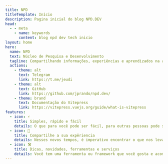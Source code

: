```yaml
---
title: NPD
titleTemplate: Início
description: Pagina inicial do blog NPD.DEV
head:
  - - meta
    - name: keywords
      content: blog npd dev tech inicio
layout: home
hero:
  name: NPD
  text: Núcleo de Pesquisa e Desenvolvimento
  tagline: Compartilhando informações, experiências e aprendizados na área de tecnologia.
  actions:
    - theme: alt
      text: Telegram
      link: https://t.me/jeudi
    - theme: alt
      text: GitHub
      link: https://github.com/jprando/npd.dev/
    - theme: brand
      text: Documentação do Vitepress
      link: https://vitepress.vuejs.org/guide/what-is-vitepress
features:
  - icon: ⚡️
    title: Simples, rápido e fácil
    details: O que para você pode ser fácil, para outras pessoas pode ser difícil, vamos centralizar os hack que encontrarmos na rede.
  - icon: 🤝
    title: Compartilhe a sua expêriencia
    details: Nesses novos tempos, é imperativo encontrar o que nos levará a um outro patamar!
  - icon: 🛠️
    title: Dicas, novidades, ferramentas e serviços
    details: Você tem uma ferramenta ou framework que você gosta e acompanha? utilize este espaço e compartilhe.
---
```


